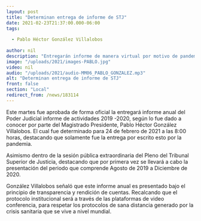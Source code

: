 ```yaml
---
layout: post
title: "Determinan entrega de informe de STJ"
date: 2021-02-23T21:37:00.000-06:00
tags:
  
  - Pablo Héctor González Villalobos
  
author: nil
description: "Entregarán informe de manera virtual por motivo de pandemia."
image: "/uploads/2021/images-PABLO.jpg"
video: nil
audio: "/uploads/2021/audio-MM06_PABLO_GONZALEZ.mp3"
alt: "Determinan entrega de informe de STJ"
front: false
section: "Local"
redirect_from: /news/183114
---
```


Este martes fue aprobada de forma oficial la entregará informe anual del Poder Judicial informe de actividades 2019 -2020, según lo fue dado a conocer por parte del Magistrado Presidente, Pablo Héctor González Villalobos. El cual fue determinado para 24 de febrero de 2021 a las 8:00 horas, destacando que solamente fue la entrega por escrito esto por la pandemia.

Asimismo dentro de la sesión pública extraordinaria del Pleno del Tribunal Superior de Justicia, destacando que por primera vez se llevará a cabo la presentación del periodo que comprende Agosto de 2019 a Diciembre de 2020.

González Villalobos señaló que este informe anual es presentado bajo el principio de transparencia y rendición de cuentas. Recalcando que el protocolo institucional será a través de las plataformas de video conferencia, para respetar los protocolos de sana distancia generado por la crisis sanitaria que se vive a nivel mundial.